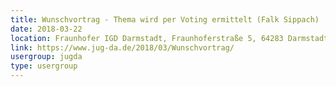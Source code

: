 ```yaml
---
title: Wunschvortrag - Thema wird per Voting ermittelt (Falk Sippach)
date: 2018-03-22
location: Fraunhofer IGD Darmstadt, Fraunhoferstraße 5, 64283 Darmstadt
link: https://www.jug-da.de/2018/03/Wunschvortrag/
usergroup: jugda
type: usergroup
---
```

